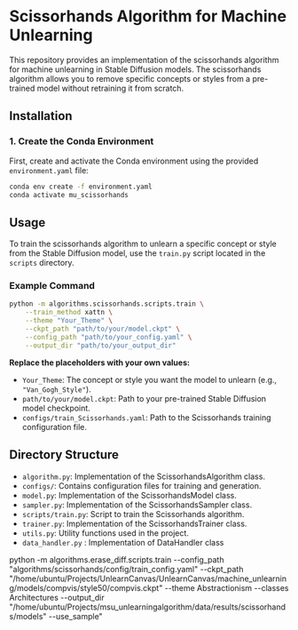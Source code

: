 # Scissorhands Algorithm for Machine Unlearning

This repository provides an implementation of the scissorhands  algorithm for machine unlearning in Stable Diffusion models. The scissorhands algorithm allows you to remove specific concepts or styles from a pre-trained model without retraining it from scratch.

## Installation

### 1. Create the Conda Environment

First, create and activate the Conda environment using the provided `environment.yaml` file:

```bash
conda env create -f environment.yaml
conda activate mu_scissorhands
```


## Usage

To train the scissorhands algorithm to unlearn a specific concept or style from the Stable Diffusion model, use the `train.py` script located in the `scripts` directory.

### Example Command

```bash
python -m algorithms.scissorhands.scripts.train \
    --train_method xattn \
    --theme "Your_Theme" \
    --ckpt_path "path/to/your/model.ckpt" \
    --config_path "path/to/your_config.yaml" \
    --output_dir "path/to/your_output_dir"
```

**Replace the placeholders with your own values:**

- `Your_Theme`: The concept or style you want the model to unlearn (e.g., `"Van_Gogh_Style"`).
- `path/to/your/model.ckpt`: Path to your pre-trained Stable Diffusion model checkpoint.
- `configs/train_Scissorhands.yaml`: Path to the Scissorhands training configuration file.


## Directory Structure

- `algorithm.py`: Implementation of the ScissorhandsAlgorithm class.
- `configs/`: Contains configuration files for training and generation.
- `model.py`: Implementation of the ScissorhandsModel class.
- `sampler.py`: Implementation of the ScissorhandsSampler class.
- `scripts/train.py`: Script to train the Scissorhands algorithm.
- `trainer.py`: Implementation of the ScissorhandsTrainer class.
- `utils.py`: Utility functions used in the project.
- `data_handler.py` : Implementation of DataHandler class


 python -m algorithms.erase_diff.scripts.train         --config_path "algorithms/scissorhands/config/train_config.yaml" --ckpt_path "/home/ubuntu/Projects/UnlearnCanvas/UnlearnCanvas/machine_unlearning/models/compvis/style50/compvis.ckpt" --theme Abstractionism --classes Architectures --output_dir "/home/ubuntu/Projects/msu_unlearningalgorithm/data/results/scissorhands/models" --use_sample"

